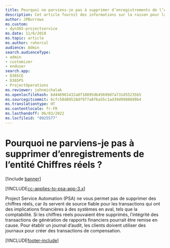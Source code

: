 ```yaml
---
title: Pourquoi ne parviens-je pas à supprimer d’enregistrements de l’entité Chiffres réels ?
description: Cet article fournit des informations sur la raison pour laquelle vous ne pouvez pas supprimer des enregistrements de l’entité Chiffres réels.
author: JPBurrows
ms.custom:
- dyn365-projectservice
ms.date: 11/6/2018
ms.topic: article
ms.author: ruhercul
audience: Admin
search.audienceType:
- admin
- customizer
- enduser
search.app:
- D365CE
- D365PS
- ProjectOperations
ms.reviewer: johnmichalak
ms.openlocfilehash: bd446961432a8f18895db45699d7a731d55235b5
ms.sourcegitcommit: 6cfc50d89528df977a8f6a55c1ad39d99800d9b4
ms.translationtype: HT
ms.contentlocale: fr-FR
ms.lasthandoff: 06/03/2022
ms.locfileid: "8925577"
---
```

# <a name="why-cant-i-delete-records-from-the-actuals-entity"></a>Pourquoi ne parviens-je pas à supprimer d’enregistrements de l’entité Chiffres réels ?

[!include [banner](../includes/psa-now-project-operations.md)]

[!INCLUDE[cc-applies-to-psa-app-3.x](../includes/cc-applies-to-psa-app-3x.md)]

Project Service Automation (PSA) ne vous permet pas de supprimer des chiffres réels, car ils servent de source fiable pour les transactions qui ont des implications financières à des systèmes en aval, tels que la comptabilité. Si les chiffres réels pouvaient être supprimés, l’intégrité des transactions de génération de rapports financiers pourrait être remise en cause. Pour établir un journal d’audit, les clients doivent utiliser des journaux pour créer des transactions de compensation.



[!INCLUDE[footer-include](../includes/footer-banner.md)]
